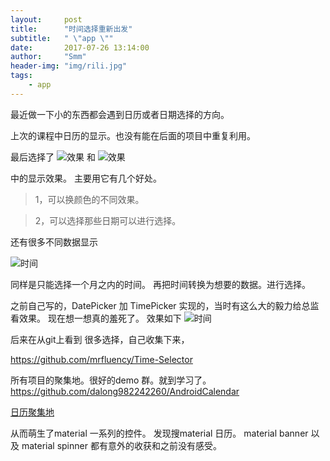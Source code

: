 ```yaml
---
layout:     post
title:      "时间选择重新出发"
subtitle:   " \"app \""
date:       2017-07-26 13:14:00
author:     "Smm"
header-img: "img/rili.jpg"
tags:
    - app
---
```



最近做一下小的东西都会遇到日历或者日期选择的方向。

上次的课程中日历的显示。也没有能在后面的项目中重复利用。


最后选择了
![效果](http://shimengmeng.win/img/project/shijian.gif)
 和
![效果](http://shimengmeng.win/img/project/shijian3.gif)

中的显示效果。
主要用它有几个好处。


> 1，可以换颜色的不同效果。

> 2，可以选择那些日期可以进行选择。

还有很多不同数据显示

 ![时间](http://shimengmeng.win/img/project/shijian2.gif)

同样是只能选择一个月之内的时间。
再把时间转换为想要的数据。进行选择。

之前自己写的，DatePicker 加 TimePicker 
实现的，当时有这么大的毅力给总监看效果。 现在想一想真的羞死了。
效果如下
 ![时间](http://shimengmeng.win/img/project/shijan4.png)


后来在从git上看到 很多选择，自己收集下来，

https://github.com/mrfluency/Time-Selector

所有项目的聚集地。很好的demo 群。就到学习了。
https://github.com/dalong982242260/AndroidCalendar

[日历聚集地](https://github.com/dalong982242260/AndroidCalendar)

从而萌生了material 一系列的控件。
发现搜material 日历。 material banner 以及 material spinner
都有意外的收获和之前没有感受。